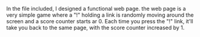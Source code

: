 In the file included, I designed a functional web page. the web page is a very simple game where a "!" holding a link is randomly moving around the screen and a score counter starts ar 0. Each time you press the "!" link, it'll take you back to the same page, with the score counter increased by 1.
